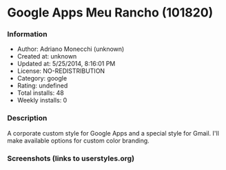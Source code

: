 # Google Apps Meu Rancho (101820)

### Information
- Author: Adriano Monecchi (unknown)
- Created at: unknown
- Updated at: 5/25/2014, 8:16:01 PM
- License: NO-REDISTRIBUTION
- Category: google
- Rating: undefined
- Total installs: 48
- Weekly installs: 0


### Description
A corporate custom style for Google Apps and a special style for Gmail.
I'll make available options for custom color branding.


### Screenshots (links to userstyles.org)



